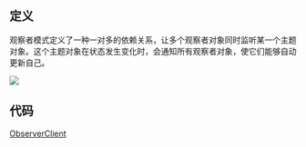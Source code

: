 ## 定义

观察者模式定义了一种一对多的依赖关系，让多个观察者对象同时监听某一个主题对象。这个主题对象在状态发生变化时，会通知所有观察者对象，使它们能够自动更新自己。

![](https://technotes.oss-cn-shenzhen.aliyuncs.com/2023/image-20230506181610588.png)

## 代码

[ObserverClient](ObserverClient.java)